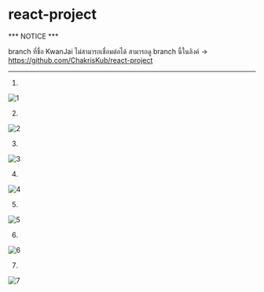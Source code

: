 # react-project

*** NOTICE ***

branch ที่ชื่อ KwanJai ไม่สามารถเชื่อมต่อได้ 
สามารถดู branch นี้ในลิงค์ -> https://github.com/ChakrisKub/react-project 
**************
1. 
![1](https://github.com/pnkwa/react-project/assets/119617596/85118be5-e0d0-48a7-abc0-cdf4d3d6ea99)

2. 
![2](https://github.com/pnkwa/react-project/assets/119617596/3d2f0c49-7098-451f-a6aa-927c4c4e3839)

3. 
![3](https://github.com/pnkwa/react-project/assets/119617596/bc2119ba-ad3a-41c0-95b7-a042df89a009)

4. 
![4](https://github.com/pnkwa/react-project/assets/119617596/02536bbf-b3cc-4daa-b868-e54cd695251f)

5.
![5](https://github.com/pnkwa/react-project/assets/119617596/0cdb1858-6992-40bf-99d1-1ffddc4935bb)

6. 
![6](https://github.com/pnkwa/react-project/assets/119617596/0fa97abf-8efd-4e47-8b5e-e16982bbd44b)

7. 
![7](https://github.com/pnkwa/react-project/assets/119617596/8d6f6321-ae40-4e32-85cf-8b9ec72aa5a2)
